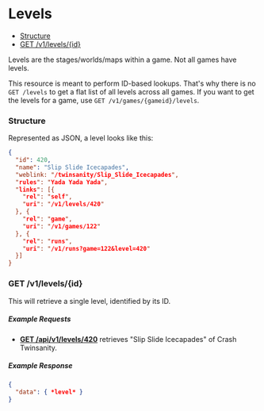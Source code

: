 # Levels

* [Structure](#structure)
* [GET /v1/levels/{id}](#get-v1levelsid)

Levels are the stages/worlds/maps within a game. Not all games have levels.

This resource is meant to perform ID-based lookups. That's why there is no ``GET /levels`` to
get a flat list of all levels across all games. If you want to get the levels for a game,
use ``GET /v1/games/{gameid}/levels``.

### Structure

Represented as JSON, a level looks like this:

```json
{
  "id": 420,
  "name": "Slip Slide Icecapades",
  "weblink: "/twinsanity/Slip_Slide_Icecapades",
  "rules": "Yada Yada Yada",
  "links": [{
    "rel": "self",
    "uri": "/v1/levels/420"
  }, {
    "rel": "game",
    "uri": "/v1/games/122"
  }, {
    "rel": "runs",
    "uri": "/v1/runs?game=122&level=420"
  }]
}
```

### GET /v1/levels/{id}

This will retrieve a single level, identified by its ID.

##### Example Requests

* [**GET /api/v1/levels/420**](http://www.speedrun.com/api/v1/levels/420) retrieves "Slip Slide
  Icecapades" of Crash Twinsanity.

##### Example Response

```json
{
  "data": { *level* }
}
```
